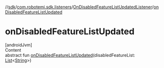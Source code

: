 //[sdk](../../../index.md)/[com.robotemi.sdk.listeners](../index.md)/[OnDisabledFeatureListUpdatedListener](index.md)/[onDisabledFeatureListUpdated](on-disabled-feature-list-updated.md)



# onDisabledFeatureListUpdated  
[androidJvm]  
Content  
abstract fun [onDisabledFeatureListUpdated](on-disabled-feature-list-updated.md)(disabledFeatureList: [List](https://kotlinlang.org/api/latest/jvm/stdlib/kotlin.collections/-list/index.html)<[String](https://kotlinlang.org/api/latest/jvm/stdlib/kotlin/-string/index.html)>)  




